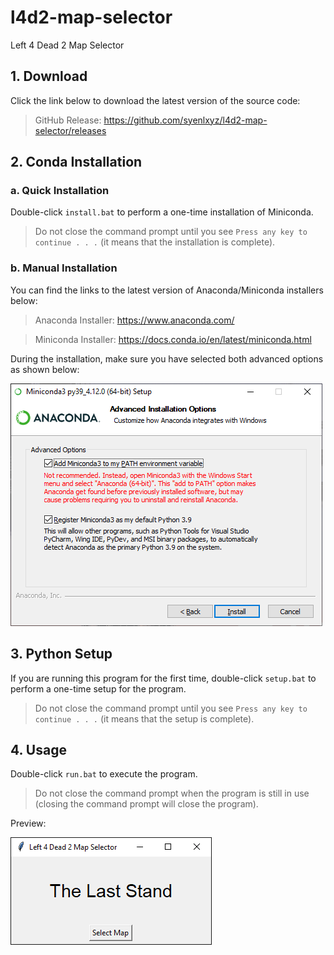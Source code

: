 # l4d2-map-selector
Left 4 Dead 2 Map Selector

## 1. Download

Click the link below to download the latest version of the source code:

> GitHub Release: https://github.com/syenlxyz/l4d2-map-selector/releases

## 2. Conda Installation

### a. Quick Installation

Double-click `install.bat` to perform a one-time installation of Miniconda.

> Do not close the command prompt until you see `Press any key to continue . . .` (it means that the installation is complete).

### b. Manual Installation

You can find the links to the latest version of Anaconda/Miniconda installers below:

> Anaconda Installer: https://www.anaconda.com/

> Miniconda Installer: https://docs.conda.io/en/latest/miniconda.html

During the installation, make sure you have selected both advanced options as shown below:

<img src="install.png">

## 3. Python Setup

If you are running this program for the first time, double-click `setup.bat` to perform a one-time setup for the program.

> Do not close the command prompt until you see `Press any key to continue . . .` (it means that the setup is complete).

## 4. Usage

Double-click `run.bat` to execute the program.

> Do not close the command prompt when the program is still in use (closing the command prompt will close the program).

Preview:

<img src="run.png">
